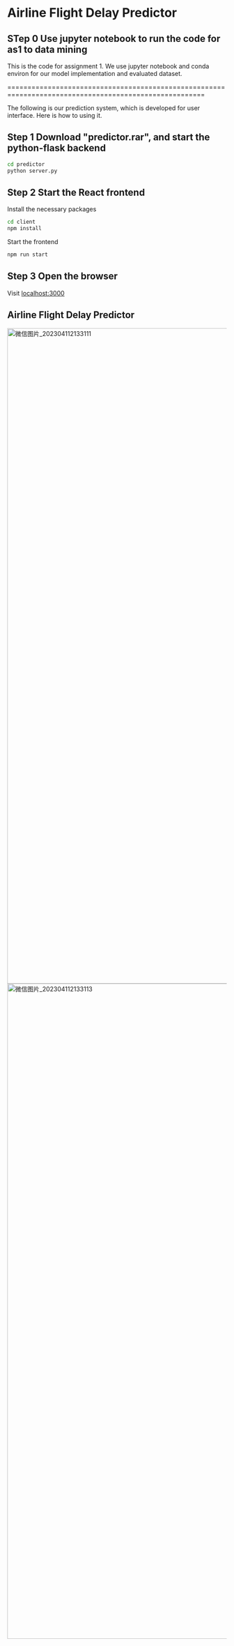 # Airline Flight Delay Predictor 
## STep 0 Use jupyter notebook to run the code for as1 to data mining

This is the code for assignment 1. We use jupyter notebook and conda environ for our model implementation and evaluated dataset.

=======================================================================================================

The following is our prediction system, which is developed for user interface. Here is how to using it.
## Step 1 Download "predictor.rar", and start the python-flask backend

```bash
cd predictor
python server.py
```

## Step 2 Start the React frontend

Install the necessary packages

```bash
cd client
npm install
```

Start the frontend

```bash
npm run start
```

## Step 3 Open the browser

Visit [localhost:3000](localhost:3000)

## Airline Flight Delay Predictor 
<img width="1504" alt="微信图片_202304112133111" src="https://user-images.githubusercontent.com/89176192/235482221-1b26e7ca-2330-4a69-9235-cb8d4582bf8f.png">
<img width="1504" alt="微信图片_202304112133113" src="https://user-images.githubusercontent.com/89176192/235482303-39c3e4d7-6494-4fa7-b298-4ff00f5c3ad2.png">


